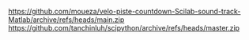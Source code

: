 https://github.com/moueza/velo-piste-countdown-Scilab-sound-track-Matlab/archive/refs/heads/main.zip
https://github.com/tanchinluh/scipython/archive/refs/heads/master.zip
